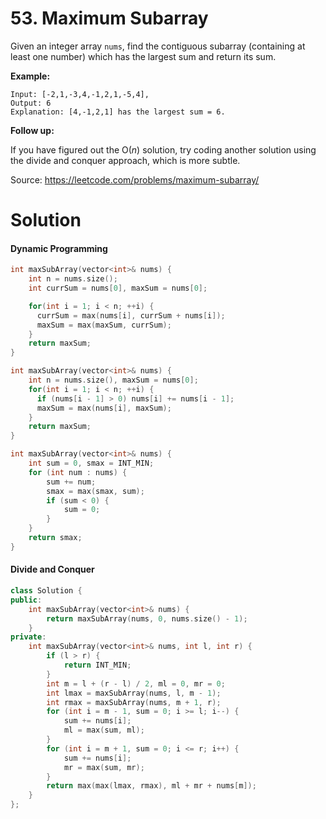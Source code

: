 # 53. Maximum Subarray

Given an integer array `nums`, find the contiguous subarray (containing at least one number) which has the largest sum and return its sum.

**Example:**

```
Input: [-2,1,-3,4,-1,2,1,-5,4],
Output: 6
Explanation: [4,-1,2,1] has the largest sum = 6.
```

**Follow up:**

If you have figured out the O(*n*) solution, try coding another solution using the divide and conquer approach, which is more subtle.



Source: https://leetcode.com/problems/maximum-subarray/



# Solution

#### Dynamic Programming

```c++
int maxSubArray(vector<int>& nums) {
    int n = nums.size();
    int currSum = nums[0], maxSum = nums[0];

    for(int i = 1; i < n; ++i) {
      currSum = max(nums[i], currSum + nums[i]);
      maxSum = max(maxSum, currSum);
    }
    return maxSum;        
}
```

```c++
int maxSubArray(vector<int>& nums) {
    int n = nums.size(), maxSum = nums[0];
    for(int i = 1; i < n; ++i) {
      if (nums[i - 1] > 0) nums[i] += nums[i - 1];
      maxSum = max(nums[i], maxSum);
    }
    return maxSum;      
}
```

```c++
int maxSubArray(vector<int>& nums) {
    int sum = 0, smax = INT_MIN;
    for (int num : nums) {
        sum += num;
        smax = max(smax, sum);
        if (sum < 0) {
            sum = 0;
        }
    }
    return smax;
}
```

#### Divide and Conquer

```c++
class Solution {
public:
    int maxSubArray(vector<int>& nums) {
        return maxSubArray(nums, 0, nums.size() - 1);
    }
private:
    int maxSubArray(vector<int>& nums, int l, int r) {
        if (l > r) {
            return INT_MIN;
        }
        int m = l + (r - l) / 2, ml = 0, mr = 0;
        int lmax = maxSubArray(nums, l, m - 1);
        int rmax = maxSubArray(nums, m + 1, r);
        for (int i = m - 1, sum = 0; i >= l; i--) {
            sum += nums[i];
            ml = max(sum, ml);
        }
        for (int i = m + 1, sum = 0; i <= r; i++) {
            sum += nums[i];
            mr = max(sum, mr);
        }
        return max(max(lmax, rmax), ml + mr + nums[m]);
    }
};
```

